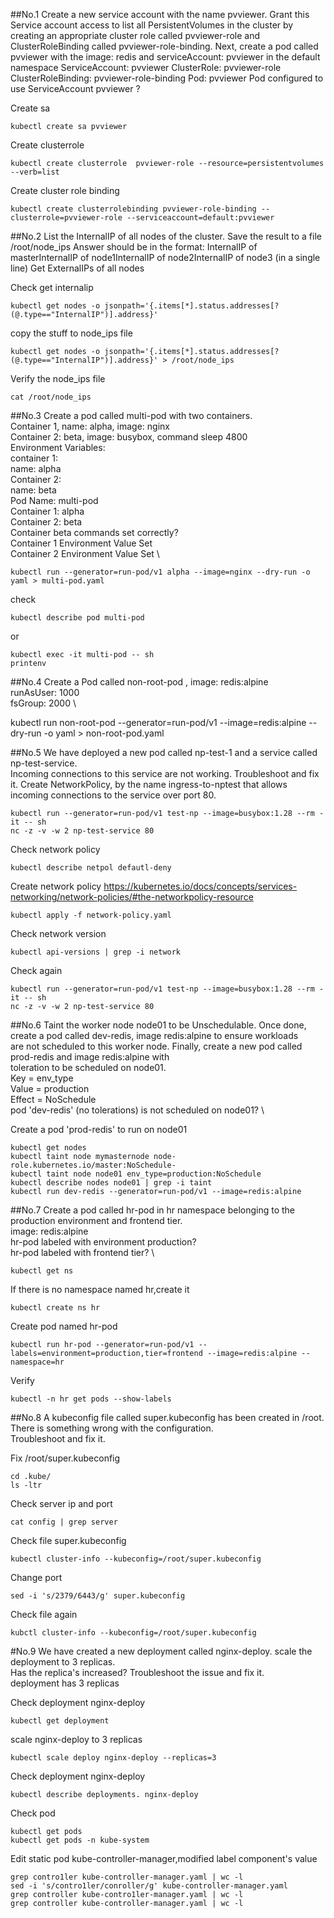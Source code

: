 ##No.1
Create a new service account with the name pvviewer. Grant this Service account access to list all PersistentVolumes in the cluster by creating an appropriate cluster role called pvviewer-role and ClusterRoleBinding called pvviewer-role-binding.
Next, create a pod called pvviewer with the image: redis and serviceAccount: pvviewer in the default namespace
ServiceAccount: pvviewer
ClusterRole: pvviewer-role
ClusterRoleBinding: pvviewer-role-binding
Pod: pvviewer
Pod configured to use ServiceAccount pvviewer ?

Create sa
```
kubectl create sa pvviewer
```
Create clusterrole
```
kubectl create clusterrole  pvviewer-role --resource=persistentvolumes  --verb=list
```
Create cluster role binding
```
kubectl create clusterrolebinding pvviewer-role-binding --clusterrole=pvviewer-role --serviceaccount=default:pvviewer
```
##No.2
List the InternalIP of all nodes of the cluster. Save the result to a file /root/node_ips
Answer should be in the format: InternalIP of master<space>InternalIP of node1<space>InternalIP of node2<space>InternalIP of node3 (in a single line)
Get ExternalIPs of all nodes

Check get internalip
```
kubectl get nodes -o jsonpath='{.items[*].status.addresses[?(@.type=="InternalIP")].address}'
```
copy the stuff to node_ips file
```
kubectl get nodes -o jsonpath='{.items[*].status.addresses[?(@.type=="InternalIP")].address}' > /root/node_ips
```
Verify the node_ips file
```
cat /root/node_ips
```
##No.3
Create a pod called multi-pod with two containers. \
Container 1, name: alpha, image: nginx \
Container 2: beta, image: busybox, command sleep 4800 \
Environment Variables: \
container 1: \
name: alpha \
Container 2: \
name: beta \
Pod Name: multi-pod \
Container 1: alpha \
Container 2: beta \
Container beta commands set correctly? \
Container 1 Environment Value Set \
Container 2 Environment Value Set \
```
kubectl run --generator=run-pod/v1 alpha --image=nginx --dry-run -o yaml > multi-pod.yaml
```
check
```
kubectl describe pod multi-pod
```
or
```
kubectl exec -it multi-pod -- sh
printenv
```
##No.4
Create a Pod called non-root-pod , image: redis:alpine \
runAsUser: 1000 \
fsGroup: 2000 \

kubectl run non-root-pod --generator=run-pod/v1 --image=redis:alpine --dry-run -o yaml > non-root-pod.yaml

##No.5
We have deployed a new pod called np-test-1 and a service called np-test-service. \
Incoming connections to this service are not working. Troubleshoot and fix it.
Create NetworkPolicy, by the name ingress-to-nptest that allows incoming connections to the service over port 80.
```
kubectl run --generator=run-pod/v1 test-np --image=busybox:1.28 --rm -it -- sh
nc -z -v -w 2 np-test-service 80
```
Check network policy
```
kubectl describe netpol defautl-deny
```
Create network policy
https://kubernetes.io/docs/concepts/services-networking/network-policies/#the-networkpolicy-resource

```
kubectl apply -f network-policy.yaml
```
Check network version
```
kubectl api-versions | grep -i network
```
Check again
```
kubectl run --generator=run-pod/v1 test-np --image=busybox:1.28 --rm -it -- sh
nc -z -v -w 2 np-test-service 80
```
##No.6
Taint the worker node node01 to be Unschedulable. Once done, create a pod called dev-redis, image redis:alpine to ensure workloads \
are not scheduled to this worker node. Finally, create a new pod called prod-redis and image redis:alpine with \
toleration to be scheduled on node01. \
Key = env_type \
Value = production \
Effect = NoSchedule \
pod 'dev-redis' (no tolerations) is not scheduled on node01? \

Create a pod 'prod-redis' to run on node01

```
kubectl get nodes
kubectl taint node mymasternode node-role.kubernetes.io/master:NoSchedule-
kubectl taint node node01 env_type=production:NoSchedule
kubectl describe nodes node01 | grep -i taint
kubectl run dev-redis --generator=run-pod/v1 --image=redis:alpine
```
##No.7
Create a pod called hr-pod in hr namespace belonging to the production environment and frontend tier. \
image: redis:alpine \
hr-pod labeled with environment production? \
hr-pod labeled with frontend tier? \
```
kubectl get ns
```
If there is no namespace named hr,create it
```
kubectl create ns hr
```
Create pod named hr-pod
```
kubectl run hr-pod --generator=run-pod/v1 --labels=environment=production,tier=frontend --image=redis:alpine --namespace=hr
```
Verify
```
kubectl -n hr get pods --show-labels
```
##No.8
A kubeconfig file called super.kubeconfig has been created in /root. There is something wrong with the configuration. \
Troubleshoot and fix it.

Fix /root/super.kubeconfig

```
cd .kube/
ls -ltr
```
Check server ip and port
```
cat config | grep server
```
Check file super.kubeconfig
```
kubectl cluster-info --kubeconfig=/root/super.kubeconfig
```
Change port
```
sed -i 's/2379/6443/g' super.kubeconfig
```
Check file again
```
kubctl cluster-info --kubeconfig=/root/super.kubeconfig
```
#No.9
We have created a new deployment called nginx-deploy. scale the deployment to 3 replicas. \
Has the replica's increased? Troubleshoot the issue and fix it.\
deployment has 3 replicas

Check deployment nginx-deploy
```
kubectl get deployment
```
scale nginx-deploy to 3 replicas
```
kubectl scale deploy nginx-deploy --replicas=3
```
Check deployment nginx-deploy
```
kubectl describe deployments. nginx-deploy
```
Check pod
```
kubectl get pods
kubectl get pods -n kube-system
```
Edit static pod kube-controller-manager,modified label component's value
```
grep contro1ler kube-controller-manager.yaml | wc -l
sed -i 's/contro1ler/conroller/g' kube-controller-manager.yaml
grep controller kube-contro1ler-manager.yaml | wc -l
grep controller kube-controller-manager.yaml | wc -l
```

